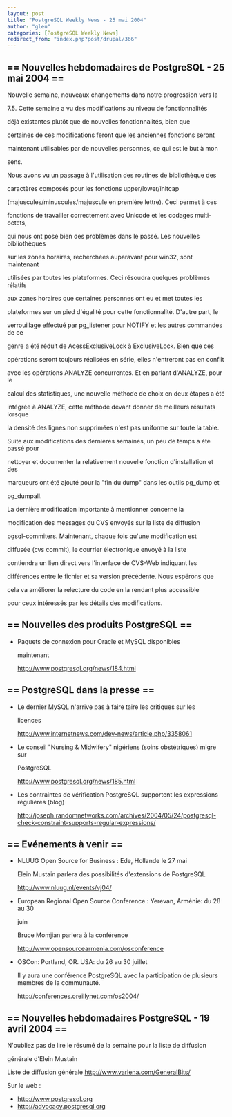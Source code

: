 ```yaml
---
layout: post
title: "PostgreSQL Weekly News - 25 mai 2004"
author: "gleu"
categories: [PostgreSQL Weekly News]
redirect_from: "index.php?post/drupal/366"
---
```



<h2>== Nouvelles hebdomadaires de PostgreSQL - 25 mai 2004 ==</h2>

<p>Nouvelle semaine, nouveaux changements dans notre progression vers la

7.5. Cette semaine a vu des modifications au niveau de fonctionnalités

déjà existantes plutôt que de nouvelles fonctionnalités, bien que

certaines de ces modifications feront que les anciennes fonctions seront

maintenant utilisables par de nouvelles personnes, ce qui est le but à mon

sens.<!--break-->

</p>

<p>Nous avons vu un passage à l'utilisation des routines de bibliothèque des

caractères composés pour les fonctions upper/lower/initcap

(majuscules/minuscules/majuscule en première lettre). Ceci permet à ces

fonctions de travailler correctement avec Unicode et les codages multi-octets,

qui nous ont posé bien des problèmes dans le passé. Les nouvelles bibliothèques

sur les zones horaires, recherchées auparavant pour win32, sont maintenant

utilisées par toutes les plateformes. Ceci résoudra quelques problèmes rélatifs

aux zones horaires que certaines personnes ont eu et met toutes les

plateformes sur un pied d'égalité pour cette fonctionnalité. D'autre part, le

verrouillage effectué par pg_listener pour NOTIFY et les autres commandes de ce

genre a été réduit de AcessExclusiveLock à ExclusiveLock. Bien que ces

opérations seront toujours réalisées en série, elles n'entreront pas en conflit

avec les opérations ANALYZE concurrentes. Et en parlant d'ANALYZE, pour le

calcul des statistiques, une nouvelle méthode de choix en deux étapes a été

intégrée à ANALYZE, cette méthode devant donner de meilleurs résultats lorsque

la densité des lignes non supprimées n'est pas uniforme sur toute la table.

Suite aux modifications des dernières semaines, un peu de temps a été passé pour

nettoyer et documenter la relativement nouvelle fonction d'installation et des

marqueurs ont été ajouté pour la "fin du dump" dans les outils pg_dump et

pg_dumpall.</p>

<p>La dernière modification importante à mentionner concerne la

modification des messages du CVS envoyés sur la liste de diffusion

pgsql-commiters. Maintenant, chaque fois qu'une modification est

diffusée (cvs commit), le courrier électronique envoyé à la liste

contiendra un lien direct vers l'interface de CVS-Web indiquant les

différences entre le fichier et sa version précédente. Nous espérons que

cela va améliorer la relecture du code en la rendant plus accessible

pour ceux intéressés par les détails des modifications.</p>

<!--more-->


<h2>== Nouvelles des produits PostgreSQL ==</h2>

<ul>

<li>Paquets de connexion pour Oracle et MySQL disponibles

maintenant<br />

<a href="http://www.postgresql.org/news/184.html">http://www.postgresql.org/news/184.html</a></li>

</ul>

<h2>== PostgreSQL dans la presse ==</h2>

<ul>

<li>Le dernier MySQL n'arrive pas à faire taire les critiques sur les

licences<br />

<a href="http://www.internetnews.com/dev-news/article.php/3358061">http://www.internetnews.com/dev-news/article.php/3358061</a></li>

<li>Le conseil "Nursing &amp; Midwifery" nigériens (soins obstétriques) migre sur

PostgreSQL<br />

<a href="http://www.postgresql.org/news/185.html">http://www.postgresql.org/news/185.html</a></li>

<li>Les contraintes de vérification PostgreSQL supportent les expressions régulières (blog)<br />

<a href="http://joseph.randomnetworks.com/archives/2004/05/24/postgresql-check-constraint-supports-regular-expressions/">http://joseph.randomnetworks.com/archives/2004/05/24/postgresql-check-constraint-supports-regular-expressions/</a></li>

</ul>

<h2>== Evénements à venir ==</h2>

<ul>

<li>NLUUG Open Source for Business : Ede, Hollande le 27 mai<br />

Elein Mustain parlera des possibilités d'extensions de PostgreSQL<br />

<a href="http://www.nluug.nl/events/vj04/">http://www.nluug.nl/events/vj04/</a></li>

<li>European Regional Open Source Conference : Yerevan, Arménie: du 28 au 30

juin<br />

Bruce Momjian parlera à la conférence<br />

<a href="http://www.opensourcearmenia.com/osconference">http://www.opensourcearmenia.com/osconference</a></li>

<li>OSCon: Portland, OR. USA: du 26 au 30 juillet<br />

Il y aura une conférence PostgreSQL avec la participation de plusieurs membres de la communauté.<br />

<a href="http://conferences.oreillynet.com/os2004/">http://conferences.oreillynet.com/os2004/</a></li>

</ul>

<h2>== Nouvelles hebdomadaires PostgreSQL - 19 avril 2004 ==</h2>

<p>N'oubliez pas de lire le résumé de la semaine pour la liste de diffusion

générale d'Elein Mustain</p>

<p>Liste de diffusion générale <a href="http://www.varlena.com/GeneralBits/">http://www.varlena.com/GeneralBits/</a>

</p>

<p>Sur le web :

</p>

<ul>

<li><a href="http://www.postgresql.org">http://www.postgresql.org</a></li>

<li><a href="http://advocacy.postgresql.org">http://advocacy.postgresql.org</a></li>

</ul>